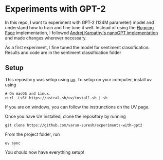 # Experiments with GPT-2

In this repo, I want to experiment with GPT-2 (124M parameter) model and understand how to train and fine tune it well. Instead of using the [Hugging Face](https://huggingface.co/) implementation, I followed [Andrej Karpathy's nanoGPT implementation](https://github.com/karpathy/nanoGPT/tree/master) and made changes wherever necessary.

As a first experiment, I fine tuned the model for sentiment classification. Results and code are in the sentiment classification folder

## Setup
This repository was setup using [uv](https://github.com/astral-sh/uv). To setup on your computer, install uv using
```
# On macOS and Linux.
curl -LsSf https://astral.sh/uv/install.sh | sh
```
If you are on windows, you can follow the instrunctions on the UV page. 

Once you have UV installed, clone the repository by running
```
git clone https://github.com/varun-suresh/experiments-with-gpt2
```
From the project folder, run 
```
uv sync
```
You should now have everything setup! 